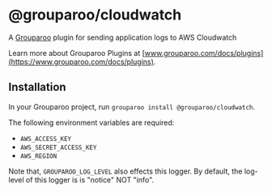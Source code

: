 # @grouparoo/cloudwatch

A [Grouparoo](https://www.grouparoo.com) plugin for sending application logs to AWS Cloudwatch

Learn more about Grouparoo Plugins at [www.grouparoo.com/docs/plugins](https://www.grouparoo.com/docs/plugins).

## Installation

In your Grouparoo project, run `grouparoo install @grouparoo/cloudwatch`.

The following environment variables are required:

- `AWS_ACCESS_KEY`
- `AWS_SECRET_ACCESS_KEY`
- `AWS_REGION`

Note that, `GROUPAROO_LOG_LEVEL` also effects this logger. By default, the log-level of this logger is is "notice" NOT "info".
